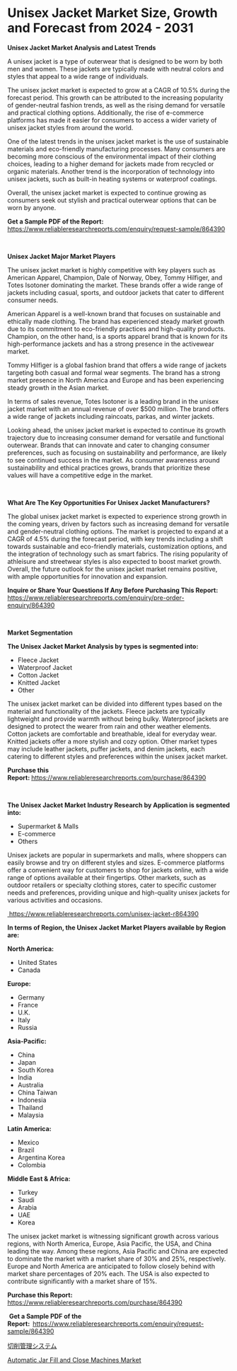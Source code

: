 <p><h1>Unisex Jacket Market Size, Growth and Forecast from 2024 - 2031</h1></p><p><strong>Unisex Jacket Market Analysis and Latest Trends</strong></p>
<p><p>A unisex jacket is a type of outerwear that is designed to be worn by both men and women. These jackets are typically made with neutral colors and styles that appeal to a wide range of individuals.</p><p>The unisex jacket market is expected to grow at a CAGR of 10.5% during the forecast period. This growth can be attributed to the increasing popularity of gender-neutral fashion trends, as well as the rising demand for versatile and practical clothing options. Additionally, the rise of e-commerce platforms has made it easier for consumers to access a wider variety of unisex jacket styles from around the world.</p><p>One of the latest trends in the unisex jacket market is the use of sustainable materials and eco-friendly manufacturing processes. Many consumers are becoming more conscious of the environmental impact of their clothing choices, leading to a higher demand for jackets made from recycled or organic materials. Another trend is the incorporation of technology into unisex jackets, such as built-in heating systems or waterproof coatings.</p><p>Overall, the unisex jacket market is expected to continue growing as consumers seek out stylish and practical outerwear options that can be worn by anyone.</p></p>
<p><strong>Get a Sample PDF of the Report:&nbsp;</strong> <a href="https://www.reliableresearchreports.com/enquiry/request-sample/864390">https://www.reliableresearchreports.com/enquiry/request-sample/864390</a></p>
<p>&nbsp;</p>
<p><strong>Unisex Jacket Major Market Players</strong></p>
<p><p>The unisex jacket market is highly competitive with key players such as American Apparel, Champion, Dale of Norway, Obey, Tommy Hilfiger, and Totes Isotoner dominating the market. These brands offer a wide range of jackets including casual, sports, and outdoor jackets that cater to different consumer needs.</p><p>American Apparel is a well-known brand that focuses on sustainable and ethically made clothing. The brand has experienced steady market growth due to its commitment to eco-friendly practices and high-quality products. Champion, on the other hand, is a sports apparel brand that is known for its high-performance jackets and has a strong presence in the activewear market.</p><p>Tommy Hilfiger is a global fashion brand that offers a wide range of jackets targeting both casual and formal wear segments. The brand has a strong market presence in North America and Europe and has been experiencing steady growth in the Asian market.</p><p>In terms of sales revenue, Totes Isotoner is a leading brand in the unisex jacket market with an annual revenue of over $500 million. The brand offers a wide range of jackets including raincoats, parkas, and winter jackets.</p><p>Looking ahead, the unisex jacket market is expected to continue its growth trajectory due to increasing consumer demand for versatile and functional outerwear. Brands that can innovate and cater to changing consumer preferences, such as focusing on sustainability and performance, are likely to see continued success in the market. As consumer awareness around sustainability and ethical practices grows, brands that prioritize these values will have a competitive edge in the market.</p></p>
<p>&nbsp;</p>
<p><strong>What Are The Key Opportunities For Unisex Jacket Manufacturers?</strong></p>
<p><p>The global unisex jacket market is expected to experience strong growth in the coming years, driven by factors such as increasing demand for versatile and gender-neutral clothing options. The market is projected to expand at a CAGR of 4.5% during the forecast period, with key trends including a shift towards sustainable and eco-friendly materials, customization options, and the integration of technology such as smart fabrics. The rising popularity of athleisure and streetwear styles is also expected to boost market growth. Overall, the future outlook for the unisex jacket market remains positive, with ample opportunities for innovation and expansion.</p></p>
<p><strong>Inquire or Share Your Questions If Any Before Purchasing This Report:</strong> <a href="https://www.reliableresearchreports.com/enquiry/pre-order-enquiry/864390">https://www.reliableresearchreports.com/enquiry/pre-order-enquiry/864390</a></p>
<p>&nbsp;</p>
<p><strong>Market Segmentation</strong></p>
<p><strong>The Unisex Jacket Market Analysis by types is segmented into:</strong></p>
<p><ul><li>Fleece Jacket</li><li>Waterproof Jacket</li><li>Cotton Jacket</li><li>Knitted Jacket</li><li>Other</li></ul></p>
<p><p>The unisex jacket market can be divided into different types based on the material and functionality of the jackets. Fleece jackets are typically lightweight and provide warmth without being bulky. Waterproof jackets are designed to protect the wearer from rain and other weather elements. Cotton jackets are comfortable and breathable, ideal for everyday wear. Knitted jackets offer a more stylish and cozy option. Other market types may include leather jackets, puffer jackets, and denim jackets, each catering to different styles and preferences within the unisex jacket market.</p></p>
<p><strong>Purchase this Report:&nbsp;</strong><a href="https://www.reliableresearchreports.com/purchase/864390">https://www.reliableresearchreports.com/purchase/864390</a></p>
<p>&nbsp;</p>
<p><strong>The Unisex Jacket Market Industry Research by Application is segmented into:</strong></p>
<p><ul><li>Supermarket & Malls</li><li>E-commerce</li><li>Others</li></ul></p>
<p><p>Unisex jackets are popular in supermarkets and malls, where shoppers can easily browse and try on different styles and sizes. E-commerce platforms offer a convenient way for customers to shop for jackets online, with a wide range of options available at their fingertips. Other markets, such as outdoor retailers or specialty clothing stores, cater to specific customer needs and preferences, providing unique and high-quality unisex jackets for various activities and occasions.</p></p>
<p><a href="https://www.reliableresearchreports.com/unisex-jacket-r864390">&nbsp;https://www.reliableresearchreports.com/unisex-jacket-r864390</a></p>
<p><strong>In terms of Region, the Unisex Jacket Market Players available by Region are:</strong></p>
<p>
    <p> <strong> North America: </strong>
        <ul>
            <li>United States</li>
            <li>Canada</li>
        </ul>
        </p> 
    <p> <strong> Europe: </strong>
        <ul>
            <li>Germany</li>
            <li>France</li>
            <li>U.K.</li>
            <li>Italy</li>
            <li>Russia</li>
        </ul>
        </p> 
    <p> <strong> Asia-Pacific: </strong>
        <ul>
            <li>China</li>
            <li>Japan</li>
            <li>South Korea</li>
            <li>India</li>
            <li>Australia</li>
            <li>China Taiwan</li>
            <li>Indonesia</li>
            <li>Thailand</li>
            <li>Malaysia</li>
        </ul>
        </p> 
    <p> <strong> Latin America: </strong>
        <ul>
            <li>Mexico</li>
            <li>Brazil</li>
            <li>Argentina Korea</li>
            <li>Colombia</li>
        </ul>
        </p> 
    <p> <strong> Middle East & Africa: </strong>
        <ul>
            <li>Turkey</li>
            <li>Saudi</li>
            <li>Arabia</li>
            <li>UAE</li>
            <li>Korea</li>
        </ul>
    </p>
    </p>
<p><p>The unisex jacket market is witnessing significant growth across various regions, with North America, Europe, Asia Pacific, the USA, and China leading the way. Among these regions, Asia Pacific and China are expected to dominate the market with a market share of 30% and 25%, respectively. Europe and North America are anticipated to follow closely behind with market share percentages of 20% each. The USA is also expected to contribute significantly with a market share of 15%.</p></p>
<p><strong>Purchase this Report: </strong><a href="https://www.reliableresearchreports.com/purchase/864390">https://www.reliableresearchreports.com/purchase/864390</a></p>
<p>&nbsp;<strong>Get a Sample PDF of the Report:&nbsp;&nbsp;</strong><a href="https://www.reliableresearchreports.com/enquiry/request-sample/864390">https://www.reliableresearchreports.com/enquiry/request-sample/864390</a></p>
<p><strong></strong></p>
<p><p><a href="https://github.com/AylinBeier/Market-Research-Report-List-1/blob/main/7584828142280.md">切削管理システム</a></p><p><a href="https://view.publitas.com/reportprime-1/global-automatic-jar-fill-and-close-machines-industry-types-applications-market-players-regional-growth-analysis-and-future-scenarios-2024-2031/">Automatic Jar Fill and Close Machines Market</a></p></p>